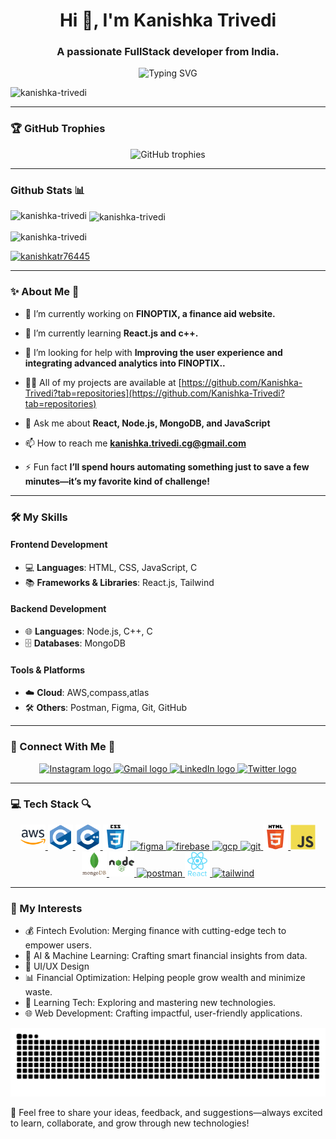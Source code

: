 <h1 align="center">Hi 👋, I'm Kanishka Trivedi</h1>
<h3 align="center">A passionate FullStack developer from India.</h3>


<p align="center">
  <img src="https://readme-typing-svg.demolab.com?font=Fira+Code&size=22&pause=1000&color=FF61D9&center=true&width=600&lines=Welcome+to+my+GitHub+profile!+💻;Full-Stack+Developer+🌐;Open-Source+Contributor+❤️;Lifelong+Learner+🎓" alt="Typing SVG" />
</p>

<p align="left"> <img src="https://komarev.com/ghpvc/?username=kanishka-trivedi&label=Profile%20views&color=0e75b6&style=flat" alt="kanishka-trivedi" /> </p>


---
### 🏆 GitHub Trophies

<p align="center">
  <img src="https://github-profile-trophy.vercel.app/?username=kanishka-trivedi&theme=radical&no-frame=true&no-bg=true&margin-w=4" alt="GitHub trophies" />
</p>


---
### Github Stats 📊

<p><img align="left" src="https://github-readme-stats.vercel.app/api/top-langs?username=kanishka-trivedi&show_icons=true&locale=en&layout=compact" alt="kanishka-trivedi" /></p>

<p>&nbsp;<img align="center" src="https://github-readme-stats.vercel.app/api?username=kanishka-trivedi&show_icons=true&locale=en" alt="kanishka-trivedi" /></p>

<p><img align="center" src="https://github-readme-streak-stats.herokuapp.com/?user=kanishka-trivedi&" alt="kanishka-trivedi" /></p>



<p align="left"> <a href="https://twitter.com/kanishkatr76445" target="blank"><img src="https://img.shields.io/twitter/follow/kanishkatr76445?logo=twitter&style=for-the-badge" alt="kanishkatr76445" /></a> </p>

---
### ✨ About Me 👤

- 🔭 I’m currently working on **FINOPTIX, a finance aid website.**

- 🌱 I’m currently learning **React.js and c++.**

- 🤝 I’m looking for help with **Improving the user experience and integrating advanced analytics into FINOPTIX..**

- 👨‍💻 All of my projects are available at [https://github.com/Kanishka-Trivedi?tab=repositories](https://github.com/Kanishka-Trivedi?tab=repositories)

- 💬 Ask me about **React, Node.js, MongoDB, and JavaScript**

- 📫 How to reach me **kanishka.trivedi.cg@gmail.com**

- ⚡ Fun fact **I’ll spend hours automating something just to save a few minutes—it’s my favorite kind of challenge!**


---
### 🛠️ My Skills

#### Frontend Development

- 💻 **Languages**: HTML, CSS, JavaScript, C
- 📚 **Frameworks & Libraries**: React.js, Tailwind

#### Backend Development
- 🌐 **Languages**: Node.js, C++, C
- 🗄️ **Databases**: MongoDB

#### Tools & Platforms
- ☁️ **Cloud**: AWS,compass,atlas
- 🛠️ **Others**: Postman, Figma, Git, GitHub


---
### 🤝 Connect With Me 🔗

<div align="center">
  <a href="https://www.instagram.com/kanishkatrivedi06" target="_blank" rel="noopener noreferrer">
    <img src="https://img.shields.io/static/v1?message=Instagram&logo=instagram&label=&color=E4405F&logoColor=white&labelColor=&style=for-the-badge" height="35" alt="Instagram logo" />
  </a>
  <a href="kanishka.trivedi.cg@gmail.com" target="_blank" rel="noopener noreferrer">
    <img src="https://img.shields.io/static/v1?message=Gmail&logo=gmail&label=&color=D14836&logoColor=white&labelColor=&style=for-the-badge" height="35" alt="Gmail logo" />
  </a>
  <a href="https://www.linkedin.com/in/Kanishka Trivedi" target="_blank" rel="noopener noreferrer">
    <img src="https://img.shields.io/static/v1?message=LinkedIn&logo=linkedin&label=&color=0077B5&logoColor=white&labelColor=&style=for-the-badge" height="35" alt="LinkedIn logo" />
  </a>
  <a href="https://x.com/kanishkatr76445?s=11" target="_blank" rel="noopener noreferrer">
    <img src="https://img.shields.io/static/v1?message=Twitter&logo=twitter&label=&color=1DA1F2&logoColor=white&labelColor=&style=for-the-badge" height="35" alt="Twitter logo" />
  </a>
</div>


---
###  💻 Tech Stack 🔍

<p align="center"> <a href="https://aws.amazon.com" target="_blank" rel="noreferrer"> <img src="https://raw.githubusercontent.com/devicons/devicon/master/icons/amazonwebservices/amazonwebservices-original-wordmark.svg" alt="aws" width="40" height="40"/> </a> <a href="https://www.cprogramming.com/" target="_blank" rel="noreferrer"> <img src="https://raw.githubusercontent.com/devicons/devicon/master/icons/c/c-original.svg" alt="c" width="40" height="40"/> </a> <a href="https://www.w3schools.com/cpp/" target="_blank" rel="noreferrer"> <img src="https://raw.githubusercontent.com/devicons/devicon/master/icons/cplusplus/cplusplus-original.svg" alt="cplusplus" width="40" height="40"/> </a> <a href="https://www.w3schools.com/css/" target="_blank" rel="noreferrer"> <img src="https://raw.githubusercontent.com/devicons/devicon/master/icons/css3/css3-original-wordmark.svg" alt="css3" width="40" height="40"/> </a> <a href="https://www.figma.com/" target="_blank" rel="noreferrer"> <img src="https://www.vectorlogo.zone/logos/figma/figma-icon.svg" alt="figma" width="40" height="40"/> </a> <a href="https://firebase.google.com/" target="_blank" rel="noreferrer"> <img src="https://www.vectorlogo.zone/logos/firebase/firebase-icon.svg" alt="firebase" width="40" height="40"/> </a> <a href="https://cloud.google.com" target="_blank" rel="noreferrer"> <img src="https://www.vectorlogo.zone/logos/google_cloud/google_cloud-icon.svg" alt="gcp" width="40" height="40"/> </a> <a href="https://git-scm.com/" target="_blank" rel="noreferrer"> <img src="https://www.vectorlogo.zone/logos/git-scm/git-scm-icon.svg" alt="git" width="40" height="40"/> </a> <a href="https://www.w3.org/html/" target="_blank" rel="noreferrer"> <img src="https://raw.githubusercontent.com/devicons/devicon/master/icons/html5/html5-original-wordmark.svg" alt="html5" width="40" height="40"/> </a> <a href="https://developer.mozilla.org/en-US/docs/Web/JavaScript" target="_blank" rel="noreferrer"> <img src="https://raw.githubusercontent.com/devicons/devicon/master/icons/javascript/javascript-original.svg" alt="javascript" width="40" height="40"/> </a> <a href="https://www.mongodb.com/" target="_blank" rel="noreferrer"> <img src="https://raw.githubusercontent.com/devicons/devicon/master/icons/mongodb/mongodb-original-wordmark.svg" alt="mongodb" width="40" height="40"/> </a> <a href="https://nodejs.org" target="_blank" rel="noreferrer"> <img src="https://raw.githubusercontent.com/devicons/devicon/master/icons/nodejs/nodejs-original-wordmark.svg" alt="nodejs" width="40" height="40"/> </a> <a href="https://postman.com" target="_blank" rel="noreferrer"> <img src="https://www.vectorlogo.zone/logos/getpostman/getpostman-icon.svg" alt="postman" width="40" height="40"/> </a> <a href="https://reactjs.org/" target="_blank" rel="noreferrer"> <img src="https://raw.githubusercontent.com/devicons/devicon/master/icons/react/react-original-wordmark.svg" alt="react" width="40" height="40"/> </a> <a href="https://tailwindcss.com/" target="_blank" rel="noreferrer"> <img src="https://www.vectorlogo.zone/logos/tailwindcss/tailwindcss-icon.svg" alt="tailwind" width="40" height="40"/> </a> </p>


---
### 🌟 My Interests
- 💰 Fintech Evolution: Merging finance with cutting-edge tech to empower users.
- 🤖 AI & Machine Learning: Crafting smart financial insights from data.
- 🎨 UI/UX Design
- 📊 Financial Optimization: Helping people grow wealth and minimize waste.
- 🚀 Learning Tech: Exploring and mastering new technologies.
- 🌐 Web Development: Crafting impactful, user-friendly applications.



![GitHub Contribution Snake Dark](https://raw.githubusercontent.com/Priyasha-Yadav/Priyasha-Yadav/output/github-contribution-grid-snake-dark.svg)



💬 Feel free to share your ideas, feedback, and suggestions—always excited to learn, collaborate, and grow through new technologies!
